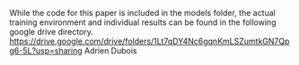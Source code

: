 While the code for this paper is included in the models folder, the actual training environment and individual results can be found in the following google drive directory.
https://drive.google.com/drive/folders/1Lt7qDY4Nc6gqnKmLSZumtkGN7Qpg6-5L?usp=sharing
Adrien Dubois
